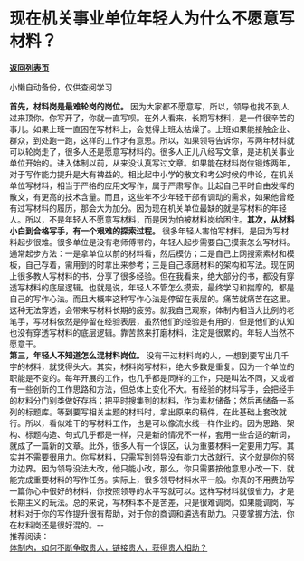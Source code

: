 # 现在机关事业单位年轻人为什么不愿意写材料？

[**返回列表页**](/gzh/费曼的小茶馆)

小懒自动备份，仅供查阅学习

**首先，材料岗是最难轮岗的岗位。**
因为大家都不愿意写，所以，领导也找不到人过来顶你。你写开了，你就一直写呗。在外人看来，长期写材料，是一件很辛苦的事儿。如果上班一直困在写材料上，会觉得上班太枯燥了。上班如果能接触企业、群众，到处跑一跑，这样的工作才有意思。所以，如果领导告诉你，写两年材料就可以轮岗走了，很多人还是愿意写材料的。很多人正儿八经写文章，是进机关事业单位开始的。进入体制以前，从来没认真写过文章。如果能在材料岗位锻炼两年，对于写作能力提升是大有裨益的。相比起中小学的散文和考公时候的申论，在机关单位写材料，相当于严格的应用文写作，属于严肃写作。比起自己平时自由发挥的散文，有更高的技术含量。而且，这些年不少年轻干部有调动的需求，如果他曾经有过写材料的履历，那会大为加分。因为现在机关单位最缺的就是写材料的年轻人。所以，不是年轻人不愿意写材料，而是因为怕被材料岗给困住。**其次，从材料小白到合格写手，有一个艰难的探索过程。**
很多年轻人害怕写材料，是因为写材料起步很难。很多单位是没有老师傅带的，年轻人起步需要自己摸索怎么写材料。通常起步方法：一是拿单位以前的材料看，然后模仿；二是自己上网搜索素材和模板，自己存着，需用到的时拿出来参考；三是自己琢磨材料的架构和写法。现在网上很多教人写材料的书，分享了很多经验。但在我看来，绝大部分的书，都没有穿透写材料的底层逻辑。也就是说，年轻人不管怎么摸索，最终学习和揣摩的，都是自己的写作心法。而且大概率这种写作心法是停留在表层的。痛苦就痛苦在这里。这种无法穿透，会带来写材料长期的疲劳。就我自己观察，体制内相当大比例的老笔手，写材料依然是停留在经验表层，虽然他们的经验是有用的，但是他们的认知也没有穿透写材料的底层逻辑。靠苦熬来打磨材料，注定是很累的。年轻人当然不愿意干。  
**第三，年轻人不知道怎么混材料岗位。**
没有干过材料岗的人，一想到要写出几千字的材料，就觉得头大。其实，材料岗写材料，绝大多数是重复。因为一个单位的职能是不变的。每年开展的工作，也几乎都是同样的工作，只是叫法不同，又或者有一些创新的工作思路和方法，但总体上变化不大。有经验的材料写手，会把经手的材料分门别类做好存档；把平时搜集到的材料，作为素材储备；然后再储备一系列的标题库。等到要写相关主题的材料时，拿出原来的稿件，在此基础上套改就行。所以，看似难干的写材料工作，也是可以像流水线一样作业的。因为思路、架构、标题构造、句式几乎都是一样，只是新的情况不一样，套用一些合适的新词，就成了一篇新的文章。此外，很多人有一个误区，认为重要材料一定要用力写。其实并不需要很用力。你写材料，只需写到领导没有能力大改就行。这个就是你的努力边界。因为领导没法大改，他只能小改，那么，你只需要按他意思小改一下，就能完成重要材料的写作任务。实际上，很多领导材料水平一般。你真的不用费劲写一篇你心中很好的材料，你按照领导的水平写就可以。这样写材料就很省力，才是长期主义的玩法。总的来说，写材料本不是苦差，只是很难调岗。如果能调岗，写材料对于你的写作提升很有帮助，对于你的商调和遴选有助力。只要掌握方法，你在材料岗还是很好混的。\--  
推荐阅读：  
[体制内，如何不断争取贵人，链接贵人，获得贵人相助？](http://mp.weixin.qq.com/s?__biz=MzkzMDM0NzA3Mw==&mid=2247488840&idx=2&sn=6249cd27b3222eb4759c686fc9f67195&chksm=c27af466f50d7d701653c07b078e924521f6e7a262516fba442174ceacece823e0f567df14c2&scene=21#wechat_redirect)  

